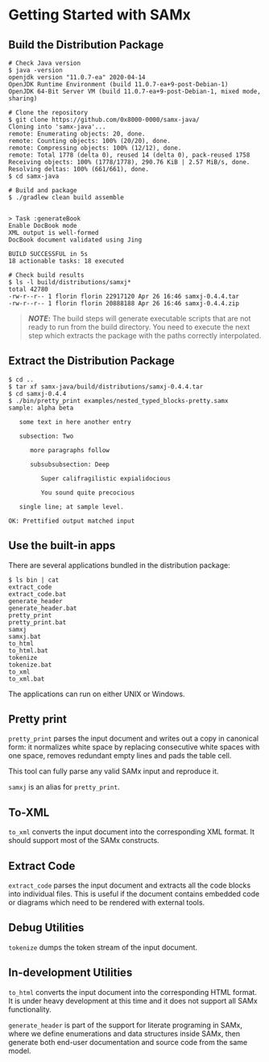 Getting Started with SAMx
=========================

Build the Distribution Package
------------------------------

```shell script
# Check Java version
$ java -version
openjdk version "11.0.7-ea" 2020-04-14
OpenJDK Runtime Environment (build 11.0.7-ea+9-post-Debian-1)
OpenJDK 64-Bit Server VM (build 11.0.7-ea+9-post-Debian-1, mixed mode, sharing)

# Clone the repository
$ git clone https://github.com/0x8000-0000/samx-java/
Cloning into 'samx-java'...
remote: Enumerating objects: 20, done.
remote: Counting objects: 100% (20/20), done.
remote: Compressing objects: 100% (12/12), done.
remote: Total 1778 (delta 0), reused 14 (delta 0), pack-reused 1758
Receiving objects: 100% (1778/1778), 290.76 KiB | 2.57 MiB/s, done.
Resolving deltas: 100% (661/661), done.
$ cd samx-java

# Build and package
$ ./gradlew clean build assemble


> Task :generateBook
Enable DocBook mode
XML output is well-formed
DocBook document validated using Jing

BUILD SUCCESSFUL in 5s
18 actionable tasks: 18 executed

# Check build results
$ ls -l build/distributions/samxj*      
total 42780
-rw-r--r-- 1 florin florin 22917120 Apr 26 16:46 samxj-0.4.4.tar
-rw-r--r-- 1 florin florin 20888188 Apr 26 16:46 samxj-0.4.4.zip
```

> **_NOTE_:** The build steps will generate executable scripts that are not ready to run from the build directory.
>You need to execute the next step which extracts the package with the paths correctly interpolated.


Extract the Distribution Package
--------------------------------

```shell script
$ cd ..
$ tar xf samx-java/build/distributions/samxj-0.4.4.tar
$ cd samxj-0.4.4
$ ./bin/pretty_print examples/nested_typed_blocks-pretty.samx 
sample: alpha beta

   some text in here another entry

   subsection: Two

      more paragraphs follow

      subsubsubsection: Deep

         Super califragilistic expialidocious

         You sound quite precocious

   single line; at sample level.

OK: Prettified output matched input
```

Use the built-in apps
---------------------

There are several applications bundled in the distribution package:

```shell script
$ ls bin | cat
extract_code
extract_code.bat
generate_header
generate_header.bat
pretty_print
pretty_print.bat
samxj
samxj.bat
to_html
to_html.bat
tokenize
tokenize.bat
to_xml
to_xml.bat
```

The applications can run on either UNIX or Windows.

Pretty print
------------

`pretty_print` parses the input document and writes out a copy in canonical form: it normalizes white space by
replacing consecutive white spaces with one space, removes redundant empty lines and pads the table cell.

This tool can fully parse any valid SAMx input and reproduce it.

`samxj` is an alias for `pretty_print`.

To-XML
------

`to_xml` converts the input document into the corresponding XML format. It should support most of the SAMx constructs.

Extract Code
------------

`extract_code` parses the input document and extracts all the code blocks into individual files. This is useful if the
document contains embedded code or diagrams which need to be rendered with external tools.

Debug Utilities
---------------

`tokenize` dumps the token stream of the input document.

In-development Utilities
------------------------

`to_html` converts the input document into the corresponding HTML format. It is under heavy development at this time
and it does not support all SAMx functionality.

`generate_header` is part of the support for literate programing in SAMx, where we define enumerations and data
structures inside SAMx, then generate both end-user documentation and source code from the same model.
